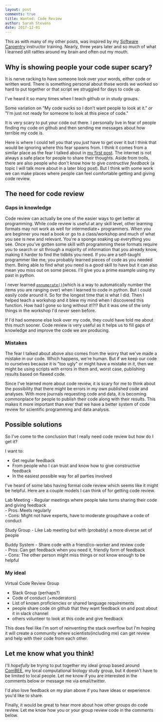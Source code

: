 ```yaml
---
layout: post
comments: true
title: Wanted: Code Review
author: Sarah Stevens
date: 2017-12-01
---
```



This as with many of my other posts, was inspired by my [Software Carpentry][swc] instructor training.
Nearly, three years later and so much of what I learned still rattles around my brain and often out my mouth.

## Why is showing people your code super scary?

It is nerve racking to have someone look over your words, either code or written word.
There is something personal about those words we worked so hard to put together or that script we struggled for days to code up.

I've heard it so many times when I teach github or in study groups.

Some variation on "My code sucks so I don't want people to look at it." 
*or* "I'm just not ready for someone to look at this piece of code."

It is very scary to put your code out there.
I personally live in fear of people finding my code on github and then sending me messages about how terrible my code is.

Here is where I could tell you that you _just_ have to get over it but I think that would be ignoring where this fear spawns from.
I think it comes from a similar place as the fear I talked about in [my first post][firstpost].
The internet is not always a safe place for people to share their thoughts.
Aside from trolls, there are also people who don't know how to give *contructive feedback* (a topic I will talk more about in a later blog post).
But I think with some work we can make places where people can feel comfortable getting and giving code review.

## The need for code review

### Gaps in knowledge

Code review can actually be one of the easier ways to get better at programming.
While code review is useful at any skill level, other learning formats may not work as well for intermediate+ programmers.
When you are beginner you read a book or go to a class/workshop and much of what you see is new and relevant.
You're a sponge soaking up everything you see.
Once you've gotten some skill with programming these formats require you to search or sit through a majority of information that you already know, making it harder to find the tidbits you need.
If you are a self-taught programmer like me, you probably learned pieces of code as you needed them.
Being able to find what you need is a good skill to have but it can also mean you miss out on some pieces.
I'll give you a prime example using my past in python.

I never learned [`ennumerate()`][py-ennumerate](which is a way to automatically number the items you are ranging over) when I learned to code in python.
But I could easily code around it.
So for the longest time that is what I did.
Then I helped teach a workshop and it blew my mind when I discovered this function.
How had I gone so long without it!?!?
But it was one of the only things in the workshop I'd never seen before.

If I'd had someone else look over my code, they could have told me about this much sooner.
Code review is very useful as it helps us to fill gaps of knowledge and improve the code we are producing.

### Mistakes

The fear I talked about above also comes from the worry that we've made a mistake in our code.
Which happens, we're human.
But if we keep our code to ourselves because it is "too ugly" or might have a mistake in it, then we might be using scripts with errors in them and, worst case, publishing results based on flawed code.

Since I've learned more about code review, it is scary for me to think about the possibility that there might be errors in my own published code and analyses.
With more journals requesting code and data, it is becoming commonplace for people to publish their code along with their results.
This makes it more important than ever that we have a better system of code review for scientific programming and data analysis.


## Possible solutions

So I've come to the conclusion that I really need code review but how do I get it?

I want to:
- Get regular feedback
- From people who I can trust and know how to give constructive feedback
- In the easiest possible way for all parties involved

I've heard of some labs having formal code review which seems like it might be helpful.
Here are a couple models I can think of for getting code review.

Lab Meeting - Regular meetings where people take turns sharing their code and giving   feedback  
    - Pros: Meets regularly  
    - Cons: Might not have experts, have to moderate group/have a code of conduct

Study Group - Like Lab meeting but with (probably) a more diverse set of people  

Buddy System - Share code with a friend/co-worker and review code  
    - Pros: Can get feedback when you need it, friendly form of feedback  
    - Cons: The other person might miss things or not know enough to be helpful

### My ideal
Virtual Code Review Group
- Slack Group (perhaps?)
- Code of conduct (+moderators)
- List of known proficiencies or shared language requirements
- people share code on github that they want feedback on and post about it in slack channel
- others volunteer to look at this code and give feedback

This does feel like I'm sort of reinventing the stack overflow but I'm hoping it will create a community where scientists(including me) can get review and help with their code from each other.

## Let me know what you think!

I'll *hopefully* be trying to put together my ideal group based around [ComBEE][combee], my local computational biology study group, but it doesn't have to be limited to local people.
Let me know if you are interested in the comments below or message me via email/twitter.

I'd also love feedback on my plan above if you have ideas or experience you'd like to share.

Finally, it would be great to hear more about how other groups do code review. 
Let me know how you or your group review code in the comments below.



[firstpost]: 2017-10-31-firstpost.md
[swc]: https://software-carpentry.org/
[combee]: https://combee-uw-madison.github.io/
[py-ennumerate]: http://book.pythontips.com/en/latest/enumerate.html


